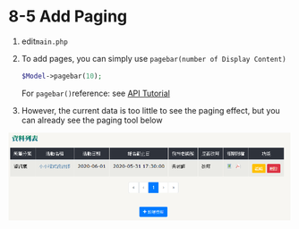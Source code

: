 # 8-5 Add Paging

1. edit`main.php`
2. To add pages, you can simply use `pagebar(number of Display Content)`

   ```php
   $Model->pagebar(10);
   ```

   For `pagebar()`reference: see [API Tutorial](https://xoops.gitbook.io/jill-lazy-framework-api/3.tadmoddata-class/3-5-screen-display/3-5-1-set-pagebar)

3. However, the current data is too little to see the paging effect, but you can already see the paging tool below

![](../.gitbook/assets/image%20%285%29.png)

